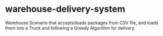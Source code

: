 # warehouse-delivery-system
Warehouse Scenario that accepts/loads packages from CSV file, and loads them into a Truck and following a Greedy Algorithm for delivery.
